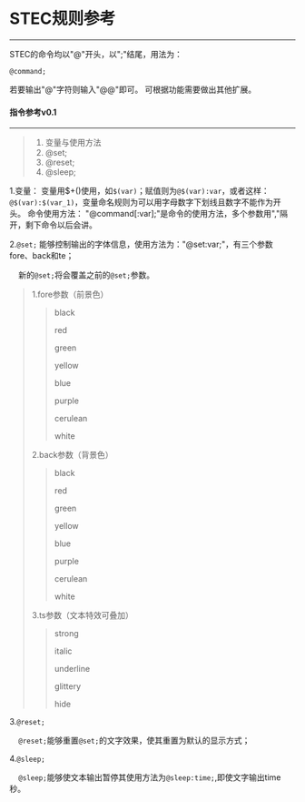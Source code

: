 # STEC规则参考

---

STEC的命令均以"@"开头，以";"结尾，用法为：

```
@command;
```

若要输出"@"字符则输入"@@"即可。
可根据功能需要做出其他扩展。

#### 指令参考v0.1

---

> 1. 变量与使用方法
> 2. @set;
> 3. @reset;
> 4. @sleep;

1.变量：
    变量用\$+()使用，如`$(var)`；赋值则为`@$(var):var`，或者这样：`@$(var):$(var_1)`，变量命名规则为可以用字母数字下划线且数字不能作为开头。
命令使用方法：
    "@command[:var];"是命令的使用方法，多个参数用","隔开，剩下命令以后会讲。

2.`@set;`
    能够控制输出的字体信息，使用方法为："@set:var;"，有三个参数fore、back和te；

    新的`@set;`将会覆盖之前的`@set;`参数。

> 1.fore参数（前景色）
> 
> > black
> > 
> > red
> > 
> > green
> > 
> > yellow
> > 
> > blue
> > 
> > purple
> > 
> > cerulean
> > 
> > white
> 
> 2.back参数（背景色）
> 
> > black
> > 
> > red
> > 
> > green
> > 
> > yellow
> > 
> > blue
> > 
> > purple
> > 
> > cerulean
> > 
> > white
> 
> 3.ts参数（文本特效可叠加）
> 
> > strong
> > 
> > italic
> > 
> > underline
> > 
> > glittery
> > 
> > hide

3.`@reset;`

    `@reset;`能够重置`@set;`的文字效果，使其重置为默认的显示方式；

4.`@sleep;`

    `@sleep;`能够使文本输出暂停其使用方法为`@sleep:time;`,即使文字输出time秒。

